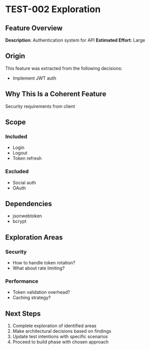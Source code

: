 # TEST-002 Exploration

## Feature Overview
**Description**: Authentication system for API
**Estimated Effort**: Large

## Origin
This feature was extracted from the following decisions:
- Implement JWT auth

## Why This Is a Coherent Feature
Security requirements from client


## Scope
### Included
- Login
- Logout
- Token refresh

### Excluded
- Social auth
- OAuth

## Dependencies
- jsonwebtoken
- bcrypt

## Exploration Areas
### Security
- How to handle token rotation?
- What about rate limiting?

### Performance
- Token validation overhead?
- Caching strategy?

## Next Steps
1. Complete exploration of identified areas
2. Make architectural decisions based on findings
3. Update test intentions with specific scenarios
4. Proceed to build phase with chosen approach
